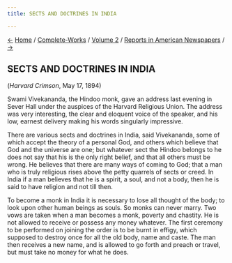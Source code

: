 ```yaml
---
title: SECTS AND DOCTRINES IN INDIA

---
```

<div>

[←](the_religions_of_india.htm) [Home](../../../index.htm) /
[Complete-Works](../../complete_works.htm) / [Volume
2](../volume_2_contents.htm) / [Reports in American
Newspapers](reports_in_american_newspapers_contents.htm)
/ [→](less_doctrine_and_more_bread.htm)

  

## SECTS AND DOCTRINES IN INDIA

(*Harvard Crimson*, May 17, 1894)

Swami Vivekananda, the Hindoo monk, gave an address last evening in
Sever Hall under the auspices of the Harvard Religious Union. The
address was very interesting, the clear and eloquent voice of the
speaker, and his low, earnest delivery making his words singularly
impressive.

There are various sects and doctrines in India, said Vivekananda, some
of which accept the theory of a personal God, and others which believe
that God and the universe are one; but whatever sect the Hindoo belongs
to he does not say that his is the only right belief, and that all
others must be wrong. He believes that there are many ways of coming to
God; that a man who is truly religious rises above the petty quarrels of
sects or creed. In India if a man believes that he is a spirit, a soul,
and not a body, then he is said to have religion and not till then.

To become a monk in India it is necessary to lose all thought of the
body; to look upon other human beings as souls. So monks can never
marry. Two vows are taken when a man becomes a monk, poverty and
chastity. He is not allowed to receive or possess any money whatever.
The first ceremony to be performed on joining the order is to be burnt
in effigy, which supposed to destroy once for all the old body, name and
caste. The man then receives a new name, and is allowed to go forth and
preach or travel, but must take no money for what he does.

</div>
